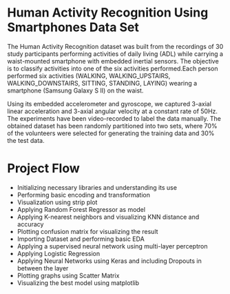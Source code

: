 # Human Activity Recognition Using Smartphones Data Set

The Human Activity Recognition dataset was built from the recordings of 30 study participants performing activities of daily living (ADL) while carrying a waist-mounted smartphone with embedded inertial sensors. The objective is to classify activities into one of the six activities performed.Each person performed six activities (WALKING, WALKING_UPSTAIRS, WALKING_DOWNSTAIRS, SITTING, STANDING, LAYING) wearing a smartphone (Samsung Galaxy S II) on the waist. 

Using its embedded accelerometer and gyroscope, we captured 3-axial linear acceleration and 3-axial angular velocity at a constant rate of 50Hz. The experiments have been video-recorded to label the data manually. The obtained dataset has been randomly partitioned into two sets, where 70% of the volunteers were selected for generating the training data and 30% the test data.

# Project Flow

- Initializing necessary libraries and understanding its use
- Performing basic encoding and transformation
- Visualization using strip plot
- Applying Random Forest Regressor as model
- Applying K-nearest neighbors and visualizing KNN distance and accuracy
- Plotting confusion matrix for visualizing the result
- Importing Dataset and performing basic EDA
- Applying a supervised neural network using multi-layer perceptron
- Applying Logistic Regression
- Applying Neural Networks using Keras and including Dropouts in between the layer
- Plotting graphs using Scatter Matrix
- Visualizing the best model using matplotlib
